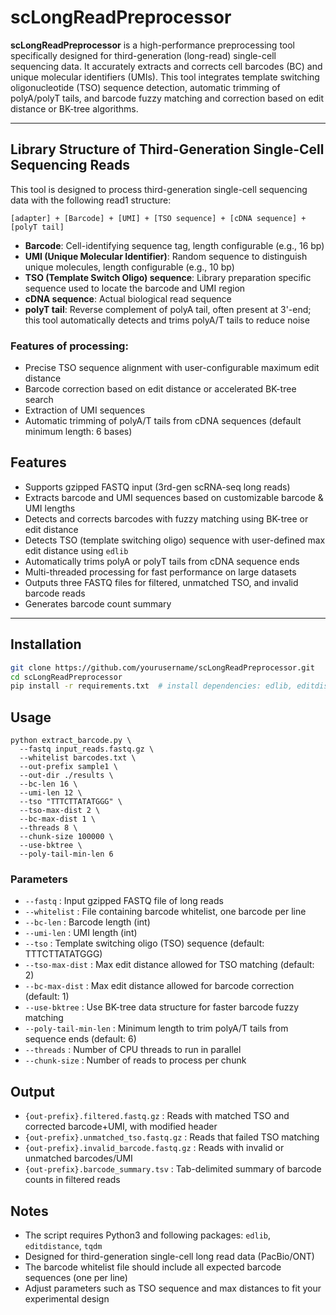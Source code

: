 # scLongReadPreprocessor

**scLongReadPreprocessor** is a high-performance preprocessing tool specifically designed for third-generation (long-read) single-cell sequencing data. It accurately extracts and corrects cell barcodes (BC) and unique molecular identifiers (UMIs). This tool integrates template switching oligonucleotide (TSO) sequence detection, automatic trimming of polyA/polyT tails, and barcode fuzzy matching and correction based on edit distance or BK-tree algorithms.

---

## Library Structure of Third-Generation Single-Cell Sequencing Reads

This tool is designed to process third-generation single-cell sequencing data with the following read1 structure:

```less
[adapter] + [Barcode] + [UMI] + [TSO sequence] + [cDNA sequence] + [polyT tail]
```

- **Barcode**: Cell-identifying sequence tag, length configurable (e.g., 16 bp)
- **UMI (Unique Molecular Identifier)**: Random sequence to distinguish unique molecules, length configurable (e.g., 10 bp)
- **TSO (Template Switch Oligo) sequence**: Library preparation specific sequence used to locate the barcode and UMI region
- **cDNA sequence**: Actual biological read sequence
- **polyT tail**: Reverse complement of polyA tail, often present at 3'-end; this tool automatically detects and trims polyA/T tails to reduce noise

### Features of processing:

- Precise TSO sequence alignment with user-configurable maximum edit distance
- Barcode correction based on edit distance or accelerated BK-tree search
- Extraction of UMI sequences
- Automatic trimming of polyA/T tails from cDNA sequences (default minimum length: 6 bases)

## Features

- Supports gzipped FASTQ input (3rd-gen scRNA-seq long reads)
- Extracts barcode and UMI sequences based on customizable barcode & UMI lengths
- Detects and corrects barcodes with fuzzy matching using BK-tree or edit distance
- Detects TSO (template switching oligo) sequence with user-defined max edit distance using `edlib`
- Automatically trims polyA or polyT tails from cDNA sequence ends
- Multi-threaded processing for fast performance on large datasets
- Outputs three FASTQ files for filtered, unmatched TSO, and invalid barcode reads
- Generates barcode count summary

---

## Installation

```bash
git clone https://github.com/yourusername/scLongReadPreprocessor.git
cd scLongReadPreprocessor
pip install -r requirements.txt  # install dependencies: edlib, editdistance, tqdm
```

## Usage

```
python extract_barcode.py \
  --fastq input_reads.fastq.gz \
  --whitelist barcodes.txt \
  --out-prefix sample1 \
  --out-dir ./results \
  --bc-len 16 \
  --umi-len 12 \
  --tso "TTTCTTATATGGG" \
  --tso-max-dist 2 \
  --bc-max-dist 1 \
  --threads 8 \
  --chunk-size 100000 \
  --use-bktree \
  --poly-tail-min-len 6
```

### Parameters

- `--fastq` : Input gzipped FASTQ file of long reads
- `--whitelist` : File containing barcode whitelist, one barcode per line
- `--bc-len` : Barcode length (int)
- `--umi-len` : UMI length (int)
- `--tso` : Template switching oligo (TSO) sequence (default: TTTCTTATATGGG)
- `--tso-max-dist` : Max edit distance allowed for TSO matching (default: 2)
- `--bc-max-dist` : Max edit distance allowed for barcode correction (default: 1)
- `--use-bktree` : Use BK-tree data structure for faster barcode fuzzy matching
- `--poly-tail-min-len` : Minimum length to trim polyA/T tails from sequence ends (default: 6)
- `--threads` : Number of CPU threads to run in parallel
- `--chunk-size` : Number of reads to process per chunk

## Output

- `{out-prefix}.filtered.fastq.gz` : Reads with matched TSO and corrected barcode+UMI, with modified header
- `{out-prefix}.unmatched_tso.fastq.gz` : Reads that failed TSO matching
- `{out-prefix}.invalid_barcode.fastq.gz` : Reads with invalid or unmatched barcodes/UMI
- `{out-prefix}.barcode_summary.tsv` : Tab-delimited summary of barcode counts in filtered reads

## Notes

- The script requires Python3 and following packages: `edlib`, `editdistance`, `tqdm`
- Designed for third-generation single-cell long read data (PacBio/ONT)
- The barcode whitelist file should include all expected barcode sequences (one per line)
- Adjust parameters such as TSO sequence and max distances to fit your experimental design



